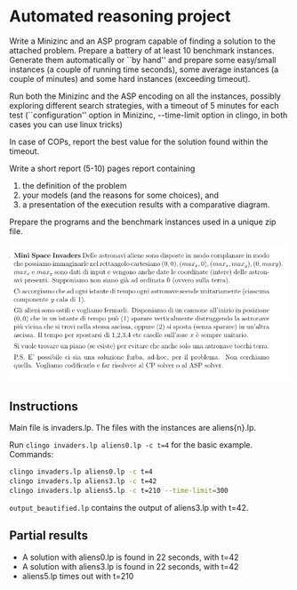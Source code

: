 # Automated reasoning project

Write a Minizinc and an ASP program capable of finding a solution to the attached  problem.
Prepare a battery of at least 10 benchmark instances. Generate them automatically or ``by hand'' and prepare some easy/small instances (a couple of running time seconds), some average instances (a couple of minutes) and some hard instances (exceeding timeout).

Run both the Minizinc and the ASP encoding on all the instances, possibly exploring different search strategies, with a timeout of 5 minutes for each test (``configuration'' option in Minizinc, --time-limit option in clingo, in both cases you can use linux tricks)

In case of COPs, report the best value for the solution found within the timeout.

Write a short report (5-10) pages report containing
1. the definition of the problem
2. your models (and the reasons for some choices), and 
3. a presentation of the execution results with a comparative diagram.


Prepare the programs and the benchmark instances used in a unique zip file.

![Project task](./project_task.png)

## Instructions

Main file is invaders.lp. The files with the instances are aliens{n}.lp.

Run `clingo invaders.lp aliens0.lp -c t=4` for the basic example.
Commands:
```bash
clingo invaders.lp aliens0.lp -c t=4
clingo invaders.lp aliens3.lp -c t=42
clingo invaders.lp aliens5.lp -c t=210 --time-limit=300
```

`output_beautified.lp` contains the output of aliens3.lp with t=42.

## Partial results

- A solution with aliens0.lp is found in 22 seconds, with t=42
- A solution with aliens3.lp is found in 22 seconds, with t=42
- aliens5.lp times out with t=210

